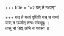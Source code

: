 +++
title = "०२ यत् ते मध्यम्"

+++
यत् ते मध्यं पृथिवि यच् च नभ्यं  
यास् त ऊर्जस् तन्वः संबभूवुः ।  
तासु नो धेह्य् अभि नः पवस्व ॥